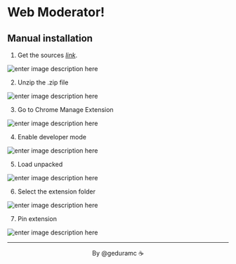 
# Web Moderator!

## Manual installation

 1. Get the sources *[link](https://moderator.geduramc.com/cdn/web-moderator-extension.zip)*.

![enter image description here](https://res.cloudinary.com/geduramc/image/upload/s--l-35d6uK--/v1678129697/web-moderator-captures/install_1.png)

 2. Unzip the .zip file

![enter image description here](https://res.cloudinary.com/geduramc/image/upload/s--qCBUj0jG--/v1678129752/web-moderator-captures/install_2.png)

 3. Go to Chrome Manage Extension

![enter image description here](https://res.cloudinary.com/geduramc/image/upload/s--zb_tY4ZD--/v1678130089/web-moderator-captures/install_3.png)

 4. Enable developer mode

![enter image description here](https://res.cloudinary.com/geduramc/image/upload/s--FwQxspcX--/v1678130259/web-moderator-captures/install_4.png)

 5. Load unpacked

![enter image description here](https://res.cloudinary.com/geduramc/image/upload/s--Ri0u53ON--/v1678131390/web-moderator-captures/install_5.png)

 6. Select the extension folder

![enter image description here](https://res.cloudinary.com/geduramc/image/upload/s--shM9wBMY--/v1678131525/web-moderator-captures/install_6.png)

 7. Pin extension

![enter image description here](https://res.cloudinary.com/geduramc/image/upload/s--QHujJrny--/v1678131647/web-moderator-captures/install_7.png)

<hr>
<p align="center">By @geduramc ☕</p>
